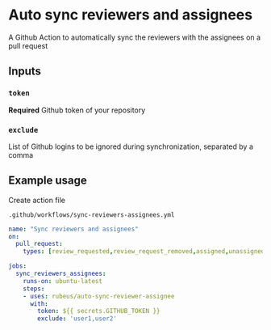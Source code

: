 # Auto sync reviewers and assignees
A Github Action to automatically sync the reviewers with the assignees on a pull request

## Inputs

### `token`

**Required** Github token of your repository

### `exclude`

List of Github logins to be ignored during synchronization, separated by a comma

## Example usage

Create action file

`.github/workflows/sync-reviewers-assignees.yml`

```yaml
name: "Sync reviewers and assignees"
on:
  pull_request:
    types: [review_requested,review_request_removed,assigned,unassigned]

jobs:
  sync_reviewers_assignees:
    runs-on: ubuntu-latest
    steps:
    - uses: rubeus/auto-sync-reviewer-assignee
      with:
        token: ${{ secrets.GITHUB_TOKEN }}
        exclude: 'user1,user2'
```
